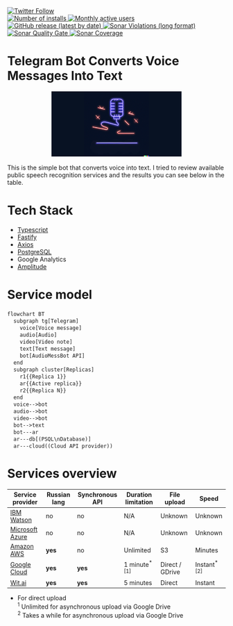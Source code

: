 <div>
    <a href="https://twitter.com/intent/follow?screen_name=n0th1ng_else" target="_blank" rel="noopener noreferrer">
        <img alt="Twitter Follow" src="https://img.shields.io/twitter/follow/n0th1ng_else?style=social">
    </a>
</div>

<div>
    <span>
        <a href="https://t.me/AudioMessBot" target="_blank">
            <img alt="Number of installs" src="https://img.shields.io/badge/installs-170k%2B-blueviolet"> 
        </a>
    </span>
   <span>
        <a href="https://t.me/AudioMessBot" target="_blank">
            <img alt="Monthly active users" src="https://img.shields.io/badge/MAU-13k-blue"> 
        </a>
    </span>
    <span>
        <a href="https://github.com/n0th1ng-else/voice-to-text-bot/releases">
            <img alt="GitHub release (latest by date)" src="https://img.shields.io/github/v/release/n0th1ng-else/voice-to-text-bot"> 
        </a>
    </span>
    <span>
        <a href="https://sonarcloud.io/project/issues?id=n0th1ng-else_voice-to-text-bot&resolved=false" target="_blank">
            <img alt="Sonar Violations (long format)" src="https://img.shields.io/sonar/violations/n0th1ng-else_voice-to-text-bot?format=long&server=https%3A%2F%2Fsonarcloud.io"> 
        </a>
    </span>
    <span>
        <a href="https://sonarcloud.io/dashboard?id=n0th1ng-else_voice-to-text-bot" target="_blank">
            <img alt="Sonar Quality Gate" src="https://img.shields.io/sonar/quality_gate/n0th1ng-else_voice-to-text-bot?server=https%3A%2F%2Fsonarcloud.io"> 
        </a>
    </span>
    <span>
        <a href="https://sonarcloud.io/component_measures?id=n0th1ng-else_voice-to-text-bot&metric=coverage&view=list" target="_blank">
            <img alt="Sonar Coverage" src="https://img.shields.io/sonar/coverage/n0th1ng-else_voice-to-text-bot?server=https%3A%2F%2Fsonarcloud.io">
        </a>
    </span>
</div>

# Telegram Bot Converts Voice Messages Into Text

<p align="center">
  <img src="assets/v2/previewPic.png" alt="Bot logo" height="150px">
</p>

This is the simple bot that converts voice into text.
I tried to review available public speech recognition services
and the results you can see below in the table.

# Tech Stack

- [Typescript](https://www.typescriptlang.org/)
- [Fastify](https://fastify.dev/)
- [Axios](https://axios-http.com/)
- [PostgreSQL](https://node-postgres.com/)
- Google Analytics
- [Amplitude](https://amplitude.com/)

# Service model

```mermaid
flowchart BT
  subgraph tg[Telegram]
    voice[Voice message]
    audio[Audio]
    video[Video note]
    text[Text message]
    bot[AudioMessBot API]
  end
  subgraph cluster[Replicas]
    r1{{Replica 1}}
    ar{{Active replica}}
    r2{{Replica N}}
  end
  voice-->bot
  audio-->bot
  video-->bot
  bot-->text
  bot---ar
  ar---db[(PSQL\nDatabase)]
  ar---cloud((Cloud API provider))
```

# Services overview

| Service provider                                                                                | Russian lang | Synchronous API | Duration limitation      | File upload     | Speed                   |
| ----------------------------------------------------------------------------------------------- | ------------ | --------------- | ------------------------ | --------------- | ----------------------- |
| [IBM Watson](https://www.ibm.com/cloud/watson-speech-to-text)                                   | no           | no              | N/A                      | Unknown         | Unknown                 |
| [Microsoft Azure](https://azure.microsoft.com/en-us/services/cognitive-services/speech-to-text) | no           | no              | N/A                      | Unknown         | Unknown                 |
| [Amazon AWS](https://aws.amazon.com/transcribe)                                                 | **yes**      | no              | Unlimited                | S3              | Minutes                 |
| [Google Cloud](https://cloud.google.com/speech-to-text)                                         | **yes**      | **yes**         | 1 minute<sup>\*[1]</sup> | Direct / GDrive | Instant<sup>\*[2]</sup> |
| [Wit.ai](https://wit.ai)                                                                        | **yes**      | **yes**         | 5 minutes                | Direct          | Instant                 |

- For direct upload
  <br/>
  <sup>1</sup> Unlimited for asynchronous upload via Google Drive
  <br/>
  <sup>2</sup> Takes a while for asynchronous upload via Google Drive
